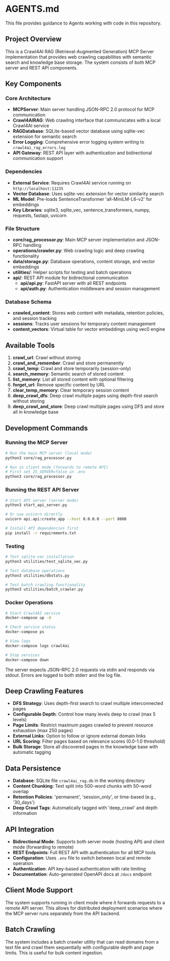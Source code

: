 # AGENTS.md

This file provides guidance to Agents working with code in this repository.

## Project Overview
This is a Crawl4AI RAG (Retrieval-Augmented Generation) MCP Server implementation that provides web crawling capabilities with semantic search and knowledge base storage. The system consists of both MCP server and REST API components.

## Key Components

### Core Architecture
- **MCPServer**: Main server handling JSON-RPC 2.0 protocol for MCP communication
- **Crawl4AIRAG**: Web crawling interface that communicates with a local Crawl4AI service
- **RAGDatabase**: SQLite-based vector database using sqlite-vec extension for semantic search
- **Error Logging**: Comprehensive error logging system writing to `crawl4ai_rag_errors.log`
- **API Gateway**: REST API layer with authentication and bidirectional communication support

### Dependencies
- **External Service**: Requires Crawl4AI service running on `http://localhost:11235`
- **Vector Database**: Uses sqlite-vec extension for vector similarity search
- **ML Model**: Pre-loads SentenceTransformer 'all-MiniLM-L6-v2' for embeddings
- **Key Libraries**: sqlite3, sqlite_vec, sentence_transformers, numpy, requests, fastapi, uvicorn

### File Structure
- **core/rag_processor.py**: Main MCP server implementation and JSON-RPC handling
- **operations/crawler.py**: Web crawling logic and deep crawling functionality
- **data/storage.py**: Database operations, content storage, and vector embeddings
- **utilities/**: Helper scripts for testing and batch operations
- **api/**: REST API module for bidirectional communication
  - **api/api.py**: FastAPI server with all REST endpoints
  - **api/auth.py**: Authentication middleware and session management

### Database Schema
- **crawled_content**: Stores web content with metadata, retention policies, and session tracking
- **sessions**: Tracks user sessions for temporary content management  
- **content_vectors**: Virtual table for vector embeddings using vec0 engine

## Available Tools
1. **crawl_url**: Crawl without storing
2. **crawl_and_remember**: Crawl and store permanently
3. **crawl_temp**: Crawl and store temporarily (session-only)
4. **search_memory**: Semantic search of stored content
5. **list_memory**: List all stored content with optional filtering
6. **forget_url**: Remove specific content by URL
7. **clear_temp_memory**: Clear temporary session content
8. **deep_crawl_dfs**: Deep crawl multiple pages using depth-first search without storing
9. **deep_crawl_and_store**: Deep crawl multiple pages using DFS and store all in knowledge base

## Development Commands

### Running the MCP Server
```bash
# Run the main MCP server (local mode)
python3 core/rag_processor.py

# Run in client mode (forwards to remote API)
# First set IS_SERVER=false in .env
python3 core/rag_processor.py
```

### Running the REST API Server
```bash
# Start API server (server mode)
python3 start_api_server.py

# Or use uvicorn directly
uvicorn api.api:create_app --host 0.0.0.0 --port 8080

# Install API dependencies first
pip install -r requirements.txt
```

### Testing
```bash
# Test sqlite-vec installation
python3 utilities/test_sqlite_vec.py

# Test database operations
python3 utilities/dbstats.py

# Test batch crawling functionality
python3 utilities/batch_crawler.py
```

### Docker Operations
```bash
# Start Crawl4AI service
docker-compose up -d

# Check service status
docker-compose ps

# View logs
docker-compose logs crawl4ai

# Stop services
docker-compose down
```

The server expects JSON-RPC 2.0 requests via stdin and responds via stdout. Errors are logged to both stderr and the log file.

## Deep Crawling Features
- **DFS Strategy**: Uses depth-first search to crawl multiple interconnected pages
- **Configurable Depth**: Control how many levels deep to crawl (max 5 levels)
- **Page Limits**: Restrict maximum pages crawled to prevent resource exhaustion (max 250 pages)
- **External Links**: Option to follow or ignore external domain links
- **URL Scoring**: Filter pages based on relevance scores (0.0-1.0 threshold)
- **Bulk Storage**: Store all discovered pages in the knowledge base with automatic tagging

## Data Persistence
- **Database**: SQLite file `crawl4ai_rag.db` in the working directory
- **Content Chunking**: Text split into 500-word chunks with 50-word overlap
- **Retention Policies**: 'permanent', 'session_only', or time-based (e.g., '30_days')
- **Deep Crawl Tags**: Automatically tagged with 'deep_crawl' and depth information

## API Integration
- **Bidirectional Mode**: Supports both server mode (hosting API) and client mode (forwarding to remote)
- **REST Endpoints**: Full REST API with authentication for all MCP tools
- **Configuration**: Uses `.env` file to switch between local and remote operation
- **Authentication**: API key-based authentication with rate limiting
- **Documentation**: Auto-generated OpenAPI docs at `/docs` endpoint

## Client Mode Support
The system supports running in client mode where it forwards requests to a remote API server. This allows for distributed deployment scenarios where the MCP server runs separately from the API backend.

## Batch Crawling
The system includes a batch crawler utility that can read domains from a text file and crawl them sequentially with configurable depth and page limits. This is useful for bulk content ingestion.
